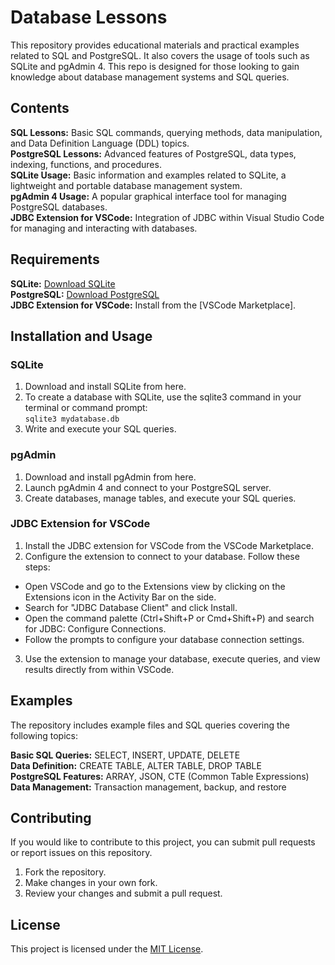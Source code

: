 # Database Lessons
This repository provides educational materials and practical examples related to SQL and PostgreSQL. It also covers the usage of tools such as SQLite and pgAdmin 4. This repo is designed for those looking to gain knowledge about database management systems and SQL queries.

## Contents
**SQL Lessons:** Basic SQL commands, querying methods, data manipulation, and Data Definition Language (DDL) topics. <br>
**PostgreSQL Lessons:** Advanced features of PostgreSQL, data types, indexing, functions, and procedures. <br>
**SQLite Usage:** Basic information and examples related to SQLite, a lightweight and portable database management system. <br>
**pgAdmin 4 Usage:** A popular graphical interface tool for managing PostgreSQL databases. <br>
**JDBC Extension for VSCode:** Integration of JDBC within Visual Studio Code for managing and interacting with databases.

## Requirements
**SQLite:** [Download SQLite](https://sqlitebrowser.org/dl/) <br>
**PostgreSQL:** [Download PostgreSQL](https://www.enterprisedb.com/downloads/postgres-postgresql-downloads) <br>
**JDBC Extension for VSCode:** Install from the [VSCode Marketplace].

## Installation and Usage
### SQLite
1. Download and install SQLite from here.
2. To create a database with SQLite, use the sqlite3 command in your terminal or command prompt: <br>
  ```sqlite3 mydatabase.db```
3. Write and execute your SQL queries.

### pgAdmin
1. Download and install pgAdmin from here.
2. Launch pgAdmin 4 and connect to your PostgreSQL server.
3. Create databases, manage tables, and execute your SQL queries.

### JDBC Extension for VSCode
1. Install the JDBC extension for VSCode from the VSCode Marketplace.
2. Configure the extension to connect to your database. Follow these steps:
  + Open VSCode and go to the Extensions view by clicking on the Extensions icon in the Activity Bar on the side.
  + Search for "JDBC Database Client" and click Install.
  + Open the command palette (Ctrl+Shift+P or Cmd+Shift+P) and search for JDBC: Configure Connections.
  + Follow the prompts to configure your database connection settings.
3. Use the extension to manage your database, execute queries, and view results directly from within VSCode.

## Examples
The repository includes example files and SQL queries covering the following topics:

**Basic SQL Queries:** SELECT, INSERT, UPDATE, DELETE <br>
**Data Definition:** CREATE TABLE, ALTER TABLE, DROP TABLE <br>
**PostgreSQL Features:** ARRAY, JSON, CTE (Common Table Expressions) <br>
**Data Management:** Transaction management, backup, and restore <br>

## Contributing
If you would like to contribute to this project, you can submit pull requests or report issues on this repository.

1. Fork the repository.
2. Make changes in your own fork.
3. Review your changes and submit a pull request.

## License
This project is licensed under the [MIT License](LISENCE).

